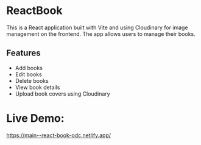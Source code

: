 # ReactBook

This is a React application built with Vite and using Cloudinary for image management on the frontend. The app allows users to manage their books.

## Features

- Add books
- Edit books
- Delete books
- View book details
- Upload book covers using Cloudinary

# Live Demo:
https://main--react-book-odc.netlify.app/